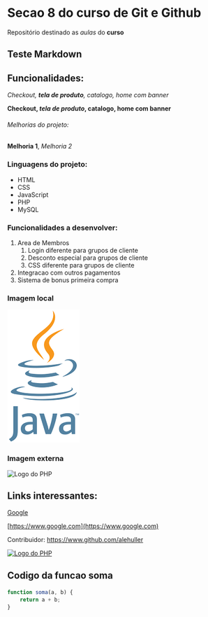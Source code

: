 # Secao 8 do curso de Git e Github

Repositório destinado as *aulas* do **curso**

## Teste Markdown
## Funcionalidades:

_Checkout, **tela de produto**, catalogo, home com banner_

**Checkout, _tela de produto_, catalogo, home com banner**

###### Melhorias do projeto:

__Melhoria 1__, _Melhoria 2_

### Linguagens do projeto:

* HTML
* CSS
* JavaScript
* PHP
* MySQL

### Funcionalidades a desenvolver:

1. Area de Membros
    1. Login diferente para grupos de cliente
    2. Desconto especial para grupos de cliente
    3. CSS diferente para grupos de cliente
2. Integracao com outros pagamentos
3. Sistema de bonus primeira compra

### Imagem local

![Logo do Java](img/java.png)

### Imagem externa

![Logo do PHP](https://upload.wikimedia.org/wikipedia/commons/2/27/PHP-logo.svg)

## Links interessantes:

[Google](https://www.google.com)

[https://www.google.com](https://www.google.com)

Contribuidor: https://www.github.com/alehuller

[![Logo do PHP](https://upload.wikimedia.org/wikipedia/commons/2/27/PHP-logo.svg)](https://www.github.com/alehuller)

## Codigo da funcao soma

```javascript
function soma(a, b) {
    return a + b;
}
```